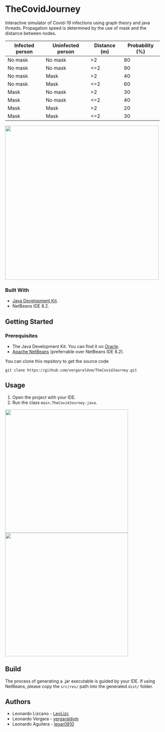 # TheCovidJourney
Interactive simulator of Covid-19 infections using graph theory and java threads. Propagation speed is determined by the use of mask and the distance between nodes.

|Infected person|Uninfected person|Distance (m)|Probability (%)|
|--|--|--|--|
|No mask|No mask|>2|80|
|No mask|No mask|<=2|90|
|No mask|Mask|>2|40|
|No mask|Mask|<=2|60|
|Mask|No mask|>2|30|
|Mask|No mask|<=2|40|
|Mask|Mask|>2|20|
|Mask|Mask|<=2|30|

<img src="https://user-images.githubusercontent.com/73978713/174461035-ddc4f32d-b51b-490a-9863-65b076ad7ba4.png" height="500">

### Built With

 - [Java Development Kit](https://www.oracle.com/java/technologies/downloads/).
 - NetBeans IDE 8.2.

## Getting Started
### Prerequisites

 - The Java Development Kit. You can find it on [Oracle](https://www.oracle.com/java/technologies/downloads/).
 - [Apache NetBeans](https://netbeans.apache.org) (preferrable over NetBeans IDE 8.2).

You can clone this repsitory to get the source code

    git clone https://github.com/vergaraldvm/TheCovidJourney.git

## Usage

 1. Open the project with your IDE.
 2. Run the class `main.TheCovidJourney.java`.
 
 <img src="https://user-images.githubusercontent.com/73978713/174461034-9a2498ab-2c4a-468a-b840-0b6e65b16bad.png" height="400">
 <img src="https://user-images.githubusercontent.com/73978713/174461036-50001d58-d061-4239-9e37-1326789fd2e0.png" height="400">
 
## Build

The process of generating a .jar executable is guided by your IDE. If using NetBeans, please copy the `src/res/` path into the generated `dist/` folder.

## Authors

 - Leonardo Lizcano - [LeoLizc](https://github.com/LeoLizc)
 - Leonardo Vergara - [vergaraldvm](https://github.com/vergaraldvm)
 - Leonardo Aguilera - [leoar0810](https://github.com/leoar0810)
